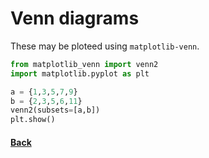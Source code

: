 # Venn diagrams
These may be ploteed using ```matplotlib-venn```.
```python
from matplotlib_venn import venn2
import matplotlib.pyplot as plt

a = {1,3,5,7,9}
b = {2,3,5,6,11}
venn2(subsets=[a,b])
plt.show()
```
#### [Back](README.md)
